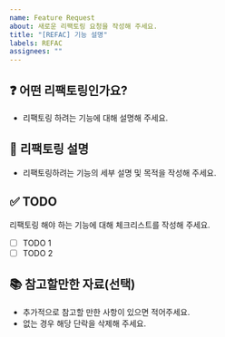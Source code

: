 ```yaml
---
name: Feature Request
about: 새로운 리팩토링 요청을 작성해 주세요.
title: "[REFAC] 기능 설명"
labels: REFAC
assignees: ""
---
```


## ❓ 어떤 리팩토링인가요?

- 리팩토링 하려는 기능에 대해 설명해 주세요.

## 📝 리팩토링 설명

- 리팩토링하려는 기능의 세부 설명 및 목적을 작성해 주세요.

## ✅ TODO

리팩토링 해야 하는 기능에 대해 체크리스트를 작성해 주세요.

- [ ] TODO 1
- [ ] TODO 2

## 📚 참고할만한 자료(선택)

- 추가적으로 참고할 만한 사항이 있으면 적어주세요.
- 없는 경우 해당 단락을 삭제해 주세요.
